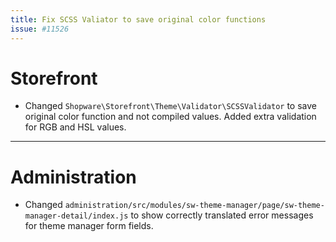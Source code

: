 ```yaml
---
title: Fix SCSS Valiator to save original color functions
issue: #11526
---
```

# Storefront
* Changed `Shopware\Storefront\Theme\Validator\SCSSValidator` to save original color function and not compiled values. Added extra validation for RGB and HSL values.
___
# Administration
* Changed `administration/src/modules/sw-theme-manager/page/sw-theme-manager-detail/index.js` to show correctly translated error messages for theme manager form fields.